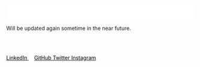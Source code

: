 <p align="center" style="background-color:white; color:black; padding: 20px; border-radius: 10px;">

Will be updated again sometime in the near future.

<br><br>

<a href="https://linkedin.com/in/ariankharazmi" target="_blank" style="color:black; margin-right: 15px;"> LinkedIn </a>
<a href="https://github.com/ariankharazmi" target="_blank" style="color:black;"> GitHub </a>
<a href="https://twitter.com/ariankharazmi" target="_blank" style="color:black;"> Twitter </a>
<a href="https://instagram.com/ariankharazmi" target="_blank" style="color:black;"> Instagram </a>


</p>
